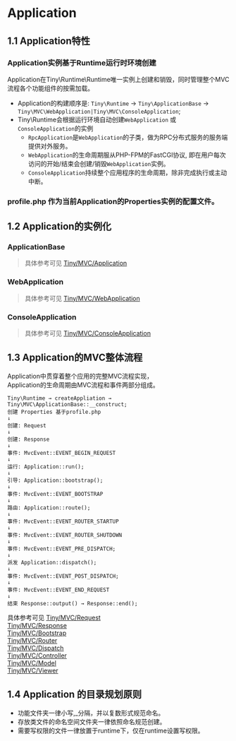 Application
====

1.1 Application特性
----

### Application实例基于Runtime运行时环境创建

Application在Tiny\Runtime\Runtime唯一实例上创建和销毁，同时管理整个MVC流程各个功能组件的按需加载。 
* Application的构建顺序是: `Tiny\Runtime` →  `Tiny\ApplicationBase` → `Tiny\MVC\WebApplication|Tiny\MVC\ConsoleApplication`;
*  Tiny\Runtime会根据运行环境自动创建`WebApplication` 或`ConsoleApplication`的实例   
    * `RpcApplication`是`WebApplication`的子类，做为RPC分布式服务的服务端提供对外服务。     
    * `WebApplication`的生命周期服从PHP-FPM的FastCGI协议, 即在用户每次访问的开始/结束会创建/销毁`WebApplication`实例。  
    * `ConsoleApplication`持续整个应用程序的生命周期，除非完成执行或主动中断。    

### profile.php 作为当前Application的Properties实例的配置文件。

1.2 Application的实例化
----

### ApplicationBase
> 具体参考可见 [Tiny/MVC/Application](https://github.com/tinyphporg/tinyphp-docs/blob/master/docs/lib/mvc.md)
### WebApplication 
> 具体参考可见 [Tiny/MVC/WebApplication](https://github.com/tinyphporg/tinyphp-docs/blob/master/docs/lib/mvc.md)
### ConsoleApplication
> 具体参考可见 [Tiny/MVC/ConsoleApplication](https://github.com/tinyphporg/tinyphp-dcos/blob/master/docs/lib/mvc.md)

1.3 Application的MVC整体流程
----
Application中贯穿着整个应用的完整MVC流程实现，   
Application的生命周期由MVC流程和事件两部分组成。
```
Tiny\Runtime → createAppliation → Tiny\MVC\ApplicationBase::__construct;
创建 Properties 基于profile.php
↓   
创建: Request   
↓   
创建: Response   
↓   
事件: MvcEvent::EVENT_BEGIN_REQUEST   
↓   
运行: Application::run(); 
↓
引导: Application::bootstrap();
↓
事件: MvcEvent::EVENT_BOOTSTRAP
↓
路由: Application::route();
↓
事件: MvcEvent::EVENT_ROUTER_STARTUP
↓
事件: MvcEvent::EVENT_ROUTER_SHUTDOWN
↓
事件: MvcEvent::EVENT_PRE_DISPATCH;
↓
派发 Application::dispatch();
↓
事件: MvcEvent::EVENT_POST_DISPATCH;
↓
事件: MvcEvent::EVENT_END_REQUEST
↓
结束 Response::output() → Response::end();
```

具体参考可见
[Tiny/MVC/Request](https://github.com/tinyphporg/tinyphp-docs/blob/master/docs/lib/mvc/request.md)   
 [Tiny/MVC/Response](https://github.com/tinyphporg/tinyphp-docs/blob/master/docs/lib/mvc/response.md)  
 [Tiny/MVC/Bootstrap](https://github.com/tinyphporg/tinyphp-docs/blob/master/docs/lib/mvc/bootstrap.md)  
[Tiny/MVC/Router](https://github.com/tinyphporg/tinyphp-docs/blob/master/docs/lib/mvc/router.md)  
 [Tiny/MVC/Dispatch](https://github.com/tinyphporg/tinyphp-docs/blob/master/docs/lib/mvc/dispatch.md)  
 [Tiny/MVC/Controller](https://github.com/tinyphporg/tinyphp-docs/blob/master/docs/lib/mvc/controller.md)    
 [Tiny/MVC/Model](https://github.com/tinyphporg/tinyphp-docs/blob/master/docs/lib/mvc/model.md)   
 [Tiny/MVC/Viewer](https://github.com/tinyphporg/tinyphp-docs/blob/master/docs/lib/mvc/viewer.md)   

1.4 Application 的目录规划原则
----
* 功能文件夹一律小写,_分隔，并以复数形式规范命名。   
* 存放类文件的命名空间文件夹一律依照命名规范创建。   
* 需要写权限的文件一律放置于runtime下，仅在runtime设置写权限。   
